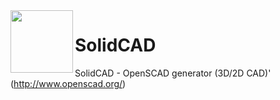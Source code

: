 <img align="left" width="100" height="100" src="docs/logo_solidcad_web.png"> 

# SolidCAD
SolidCAD - OpenSCAD generator (3D/2D CAD)' (http://www.openscad.org/)